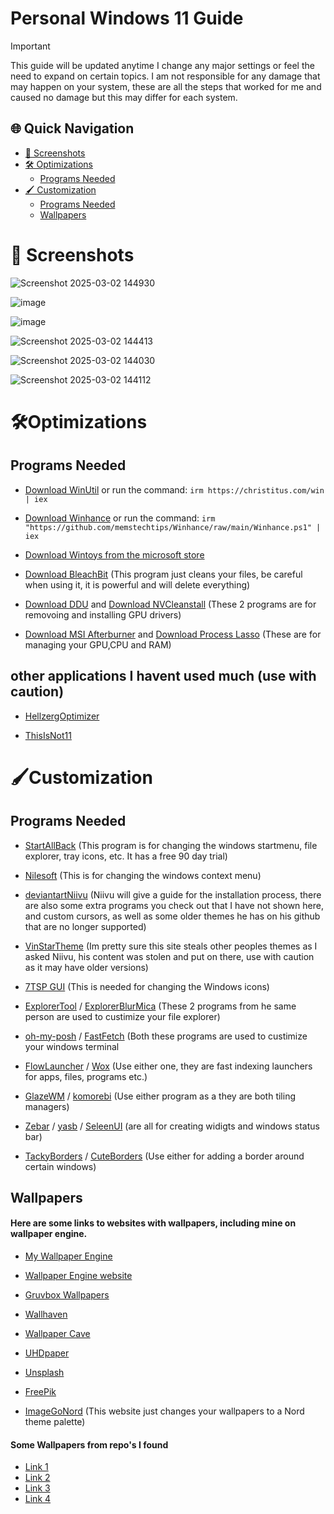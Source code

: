# Personal Windows 11 Guide

> [!IMPORTANT]
> This guide will be updated anytime I change any major settings or feel the need to expand on certain topics. I am not responsible for any damage that may happen on your system, these are all the steps that worked for me and caused no damage but this may differ for each system.

## 🌐 Quick Navigation
- [📸 Screenshots](#-screenshots)
- [🛠️ Optimizations](#%EF%B8%8Foptimizations)
  - [Programs Needed](#programs-needed)
- [🖌️ Customization](#%EF%B8%8Fcustomization)
  - [Programs Needed](#programs-needed-1)
  - [Wallpapers](#Wallpapers)


# 📸 Screenshots

![Screenshot 2025-03-02 144930](https://github.com/user-attachments/assets/955cf1f2-a59f-4e91-99a3-64bb2d696e90)

![image](https://github.com/user-attachments/assets/03fbd0ea-96db-47dc-8a59-687fb35f9286)

![image](https://github.com/user-attachments/assets/aecbb724-127e-4cf8-b023-fdaad5178d2f)

![Screenshot 2025-03-02 144413](https://github.com/user-attachments/assets/02de84cf-6678-4b4f-8312-8e4652d715f2)

![Screenshot 2025-03-02 144030](https://github.com/user-attachments/assets/8589b27a-b3a7-418e-a384-7696783bb3a9)

![Screenshot 2025-03-02 144112](https://github.com/user-attachments/assets/a7d6ca6b-e995-44ed-b44f-df19db4e8c28)

# 🛠️Optimizations

## Programs Needed

- [Download WinUtil](https://github.com/ChrisTitusTech/winutil) or run the command: `irm https://christitus.com/win | iex`
  
- [Download Winhance](https://github.com/memstechtips/Winhance) or run the command: `irm "https://github.com/memstechtips/Winhance/raw/main/Winhance.ps1" | iex`
  
- [Download Wintoys from the microsoft store](https://apps.microsoft.com/detail/9p8ltpgcbzxd?hl=en-US&gl=US)
  
- [Download BleachBit](https://www.bleachbit.org/) (This program just cleans your files, be careful when using it, it is powerful and will delete everything)
  
- [Download DDU](https://www.wagnardsoft.com/display-driver-uninstaller-DDU-) and [Download NVCleanstall](https://www.techpowerup.com/download/techpowerup-nvcleanstall/) (These 2 programs are for removoing and installing GPU drivers)
  
- [Download MSI Afterburner](https://www.msi.com/Landing/afterburner/graphics-cards) and [Download Process Lasso](https://bitsum.com/) (These are for managing your GPU,CPU and RAM)
  

## other applications I havent used much (use with caution)

- [HellzergOptimizer](https://github.com/hellzerg/optimizer)
  
- [ThisIsNot11](https://github.com/builtbybel/ThisIsNot11)


# 🖌️Customization

## Programs Needed

- [StartAllBack](https://www.startallback.com/) (This program is for changing the windows startmenu, file explorer, tray icons, etc. It has a free 90 day trial)
  
- [Nilesoft](https://nilesoft.org/) (This is for changing the windows context menu)
  
- [deviantartNiivu](https://www.deviantart.com/niivu/art/Installing-Windows-Themes-UPDATED-708835586) (Niivu will give a guide for the installation process, there are also some extra programs you check out that I have not shown here, and custom cursors, as well as some older themes he has on his github that are no longer supported)
  
- [VinStarTheme](https://www.vinstartheme.com/) (Im pretty sure this site steals other peoples themes as I asked Niivu, his content was stolen and put on there, use with caution as it may have older versions)
  
- [7TSP GUI](https://www.deviantart.com/devillnside/art/7TSP-GUI-2019-Edition-804769422) (This is needed for changing the Windows icons)

- [ExplorerTool](https://github.com/Maplespe/explorerTool) / [ExplorerBlurMica](https://github.com/Maplespe/ExplorerBlurMica) (These 2 programs from he same person are used to custimize your file explorer)

- [oh-my-posh](https://github.com/JanDeDobbeleer/oh-my-posh) / [FastFetch](https://github.com/fastfetch-cli/fastfetch) (Both these programs are used to custimize your windows terminal

- [FlowLauncher](https://github.com/Flow-Launcher/Flow.Launcher) / [Wox](https://github.com/Wox-launcher/Wox) (Use either one, they are fast indexing launchers for apps, files, programs etc.)

- [GlazeWM](https://github.com/glzr-io/glazewm?tab=readme-ov-file) / [komorebi](https://github.com/LGUG2Z/komorebi) (Use either program as a they are both tiling managers)

- [Zebar](https://github.com/glzr-io/zebar) / [yasb](https://github.com/amnweb/yasb) / [SeleenUI](https://github.com/eythaann/Seelen-UI) (are all for creating widigts and windows status bar)

- [TackyBorders](https://github.com/lukeyou05/tacky-borders) / [CuteBorders](https://github.com/keifufu/cute-borders) (Use either for adding a border around certain windows)


 ## Wallpapers

 #### Here are some links to websites with wallpapers, including mine on wallpaper engine.

  - [My Wallpaper Engine](https://steamcommunity.com/profiles/76561198824218763/myworkshopfiles/?appid=431960&sort=score&browsefilter=myfavorites&view=imagewall)
    
  - [Wallpaper Engine website](https://www.wallpaperengine.space/)
    
  - [Gruvbox Wallpapers](https://gruvbox-wallpapers.pages.dev/)
    
  - [Wallhaven](https://wallhaven.cc/)
    
  - [Wallpaper Cave](https://wallpapercave.com/)

  - [UHDpaper](https://www.uhdpaper.com/)

  - [Unsplash](https://unsplash.com/t/wallpapers)

  - [FreePik](https://www.freepik.com/)

  - [ImageGoNord](https://github.com/Schroedinger-Hat/ImageGoNord-Web) (This website just changes your wallpapers to a Nord theme palette)
    
#### Some Wallpapers from repo's I found

 - [Link 1](https://github.com/dharmx/walls)
 - [Link 2](https://github.com/D3Ext/aesthetic-wallpapers)
 - [Link 3](https://github.com/linuxdotexe/nordic-wallpapers)
 - [Link 4](https://github.com/FrenzyExists/wallpapers)
